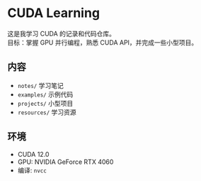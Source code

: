 # CUDA Learning

这是我学习 CUDA 的记录和代码仓库。  
目标：掌握 GPU 并行编程，熟悉 CUDA API，并完成一些小型项目。

## 内容
- `notes/` 学习笔记
- `examples/` 示例代码
- `projects/` 小型项目
- `resources/` 学习资源

## 环境
- CUDA 12.0
- GPU: NVIDIA GeForce RTX 4060
- 编译: `nvcc`


